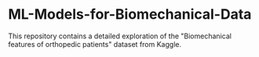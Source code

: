 # ML-Models-for-Biomechanical-Data
This repository contains a detailed exploration of the "Biomechanical features of orthopedic patients" dataset from Kaggle. 
